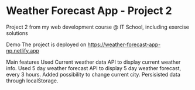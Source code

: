 # Weather Forecast App - Project 2

Project 2 from my web development course @ IT School, including exercise solutions

Demo
The project is deployed on https://weather-forecast-app-np.netlify.app

Main features
Used Current weather data API to display current weather info.
Used 5 day weather forecast API to display 5 day weather forecast, every 3 hours.
Added possibility to change current city.
Persisisted data through localStorage.
